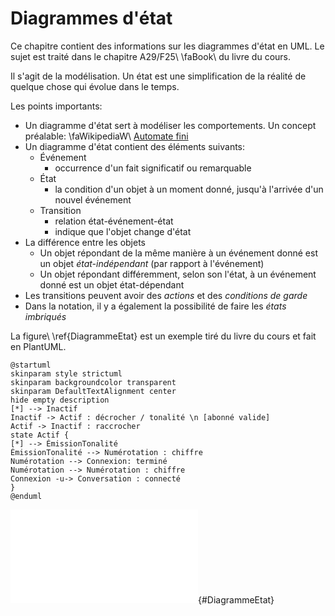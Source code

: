 # Diagrammes d'état

Ce chapitre contient des informations sur les diagrammes d'état en UML. Le sujet est traité dans le chapitre A29/F25\ \faBook\ du livre du cours.

Il s'agit de la modélisation. Un état est une simplification de la réalité de quelque chose qui évolue dans le temps. 

Les points importants:

- Un diagramme d'état sert à modéliser les comportements. Un concept préalable: \faWikipediaW\ [Automate fini](https://fr.wikipedia.org/wiki/Automate_fini#Automates_UML)
- Un diagramme d'état contient des éléments suivants:
  - Événement
    - occurrence d'un fait significatif ou remarquable
  - État
    - la condition d'un objet à un moment donné, jusqu'à l'arrivée d'un nouvel événement
  - Transition
    - relation état-événement-état
    - indique que l'objet change d'état
- La différence entre les objets
  - Un objet répondant de la même manière à un événement donné est un objet *état-indépendant* (par rapport à l'événement)
  - Un objet répondant différemment, selon son l'état, à un événement donné est un objet état-dépendant
- Les transitions peuvent avoir des *actions* et des *conditions de garde*
- Dans la notation, il y a également la possibilité de faire les *états imbriqués*

La figure\ \ref{DiagrammeEtat} est un exemple tiré du livre du cours et fait en PlantUML.

```{.plantuml hide-image=true plantuml-filename=build/images/DiagrammeEtat.pdf}
@startuml
skinparam style strictuml
skinparam backgroundcolor transparent
skinparam DefaultTextAlignment center
hide empty description
[*] --> Inactif
Inactif -> Actif : décrocher / tonalité \n [abonné valide]
Actif -> Inactif : raccrocher
state Actif {
[*] --> ÉmissionTonalité
ÉmissionTonalité --> Numérotation : chiffre
Numérotation --> Connexion: terminé
Numérotation --> Numérotation : chiffre
Connexion -u-> Conversation : connecté
}
@enduml
```

![Diagramme d'états (figure A29.3/F25.10\ \faBook\ du livre). [(PlantUML)](http://www.plantuml.com/plantuml/uml/TL6xRiCm3Dpr5PmB6Dqz537QfKkdR4a6HQ9Z8HPbK7IGeEW7z5Fo7VwnqgbjzBbGrDtnT8HMMInB7rkJZu4wopP2bakBMZcu7ypUkkE1Kq_UfJOn25lAIY795zKJrhPlPOrdgTfmeAWqE2t8fWaU0MCd5_2O7OTEGYApkTj1KJp0CradeJRJ2GfLjwO4FrmT9zSWmpr88ji66Qwm9TZOVIBI_gIOnvsfvjdPfWIsRfeskh7WPFkwl3oynv2pPbdFrkOtT5E-z76uSb8NfTJQDQ6k6SrtV5G-QYmywwq4tJq6pVY7wZ-_PHgA_jFiX9mNrSYwCUQRMI5v_QWF)](build/images/DiagrammeEtat.pdf){#DiagrammeEtat}


